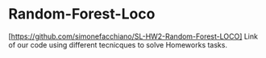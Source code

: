 # Random-Forest-Loco
[https://github.com/simonefacchiano/SL-HW2-Random-Forest-LOCO] Link of our code using different tecnicques to solve Homeworks tasks.
